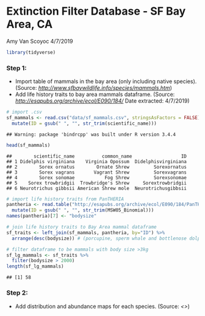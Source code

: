 Extinction Filter Database - SF Bay Area, CA
================
Amy Van Scoyoc
4/7/2019

``` r
library(tidyverse)
```

### Step 1:

-   Import table of mammals in the bay area (only including native species). (Source: *<http://www.sfbaywildlife.info/species/mammals.htm>*)
-   Add life history traits to bay area mammals dataframe. (Source: *<http://esapubs.org/archive/ecol/E090/184/>* Date extracted: 4/7/2019)

``` r
# import .csv
sf_mammals <- read.csv("data/sf_mammals.csv", stringsAsFactors = FALSE) %>% 
  mutate(ID = gsub(" ", "", str_trim(scientific_name)))
```

    ## Warning: package 'bindrcpp' was built under R version 3.4.4

``` r
head(sf_mammals)
```

    ##        scientific_name          common_name                  ID
    ## 1 Didelphis virginiana    Virginia Opossum  Didelphisvirginiana
    ## 2        Sorex ornatus        Ornate Shrew         Sorexornatus
    ## 3        Sorex vagrans       Vagrant Shrew         Sorexvagrans
    ## 4        Sorex sonomae           Fog Shrew         Sorexsonomae
    ## 5    Sorex trowbridgii  Trowbridge's Shrew     Sorextrowbridgii
    ## 6 Neurotrichus gibbsii American Shrew mole  Neurotrichusgibbsii

``` r
# import life history traits from PanTHERIA
pantheria <- read.table("http://esapubs.org/archive/ecol/E090/184/PanTHERIA_1-0_WR05_Aug2008.txt", sep = "\t", stringsAsFactors = FALSE, header = TRUE, na.strings = c("NA", "-999", "-999.00")) %>% 
  mutate(ID = gsub(" ", "", str_trim(MSW05_Binomial)))
names(pantheria)[7] <- "bodysize"

# join life history traits to Bay Area mammal dataframe
sf_traits <- left_join(sf_mammals, pantheria, by="ID") %>%  
  arrange(desc(bodysize)) # (porcupine, sperm whale and bottlenose dolphin didn't merge)

# filter dataframe to be mammals with body size >3kg
sf_lg_mammals <- sf_traits %>%
  filter(bodysize > 2000)
length(sf_lg_mammals)
```

    ## [1] 58

### Step 2:

-   Add distribution and abundance maps for each species. (Source: *&lt;&gt;*)
